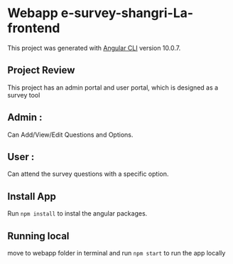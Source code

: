  # Webapp  e-survey-shangri-La-frontend

This project was generated with [Angular CLI](https://github.com/angular/angular-cli) version 10.0.7.


## Project Review
This project has an admin portal and user portal, which is designed as a survey tool
## Admin :
Can Add/View/Edit Questions and Options.
## User :
Can attend the survey questions with a specific option.

## Install App

Run `npm install` to instal the angular packages.
## Running local

move to webapp folder in terminal and run `npm start` to run the app locally


<!--## Development server

Run `ng serve` for a dev server. Navigate to `http://localhost:4200/`. The app will automatically reload if you change any of the source files.

## Code scaffolding

Run `ng generate component component-name` to generate a new component. You can also use `ng generate directive|pipe|service|class|guard|interface|enum|module`.

## Build

Run `ng build` to build the project. The build artifacts will be stored in the `dist/` directory. Use the `--prod` flag for a production build.

## Running unit tests

Run `ng test` to execute the unit tests via [Karma](https://karma-runner.github.io).

## Running end-to-end tests

Run `ng e2e` to execute the end-to-end tests via [Protractor](http://www.protractortest.org/).

## Further help

To get more help on the Angular CLI use `ng help` or go check out the [Angular CLI README](https://github.com/angular/angular-cli/blob/master/README.md). -->



